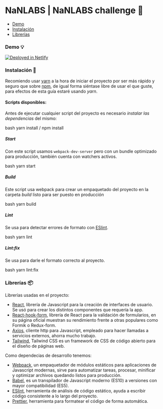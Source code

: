# NaNLABS | NaNLABS challenge :punch:

- [Demo](#demo-bulb)
- [Instalación](#instalación-wrench)
- [Librerías](#librerías-package)

### Demo :bulb:

[![Deployed in Netlify](https://www.netlify.com/img/deploy/button.svg)](https://nanlabs-photos.netlify.app/)
### Instalación :wrench:

Recomiendo usar [yarn](https://yarnpkg.com/) a la hora de iniciar el proyecto por ser más rápido y seguro que sobre [npm](https://www.npmjs.com/), de igual forma siéntase libre de usar el que guste, para efectos de esta guía estaré usando *yarn*.

#### Scripts disponibles:

Antes de ejecutar cualquier script del proyecto es necesario *instalar las dependencias* del mismo:

bash
yarn install / npm install


##### Start

Con este script usamos `webpack-dev-server` pero con un bundle optimizado para producción, también cuenta con watchers activos.

bash
yarn start


##### Build

Este script usa webpack para crear un empaquetado del proyecto en la carpeta *build* listo para ser puesto en producción

bash
yarn build


##### Lint

Se usa para detectar errores de formato con [ESlint](https://eslint.org/).

bash
yarn lint


##### Lint:fix

Se usa para darle el formato correcto al proyecto.

bash
yarn lint:fix
### Librerías :package:

Librerías usadas en el proyecto:

- [React](https://es.reactjs.org/), librería de Javascript para la creación de interfaces de usuario. Se usó para crear los distintos componentes que requería la app.
- [React-hook-form](https://react-hook-form.com/), librería de React para la validación de formularios, en su página oficial muestran su rendimiento frente a otras populares como Formik o Redux-form.
- [Axios](https://github.com/axios/axios), cliente http para Javascript, empleado para hacer llamadas a servicios externos, ahorra mucho trabajo.
- [Tailwind](https://tailwindcss.com/), Tailwind CSS es un framework de CSS de código abierto​ para el diseño de páginas web.

Como dependecias de desarrollo tenemos:

- [Webpack](https://webpack.js.org/), un empaquetador de módulos estáticos para aplicaciones de Javascript modernas, sirve para automatizar tareas, procesar, minificar y optimizar archivos quedando listos para producción.
- [Babel](https://babeljs.io/docs/en/), es un transpilador de Javascript moderno (ES10) a versiones con mayor compatibilidad (ES5).
- [ESlint](https://eslint.org/), herramienta de análisis de código estático, ayuda a escribir código consistente a lo largo del proyecto.
- [Prettier](https://prettier.io/), herramienta para formatear el código de forma automática.
